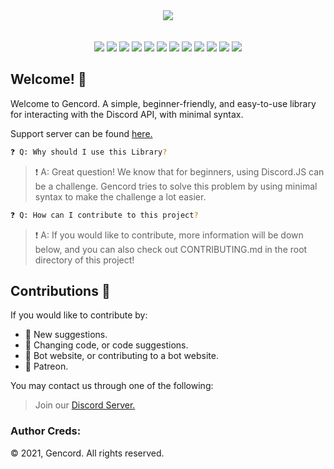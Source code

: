 <div align="center">
<img src="https://avatars.githubusercontent.com/u/79424136?s=200&v=4"/> <br><br><br>
<img src="https://img.shields.io/github/languages/top/Gencord/gencord" />
<img src="https://img.shields.io/github/last-commit/Gencord/gencord" />
<img src="https://img.shields.io/github/languages/code-size/Gencord/gencord" />
<img src="https://tokei.rs/b1/github/Gencord/gencord?category=lines)](https://github.com/Gencord/gencord" />
<img src="https://tokei.rs/b1/github/Gencord/gencord?category=code" />
<img src="https://tokei.rs/b1/github/Gencord/gencord?category=comments" />
<img src="https://tokei.rs/b1/github/Gencord/gencord?category=blanks" />
<img src="https://tokei.rs/b1/github/Gencord/gencord?category=files" />
<img src="https://img.shields.io/github/issues-raw/Gencord/gencord" />
<img src="https://img.shields.io/github/issues-closed-raw/Gencord/gencord" />
<img src="https://img.shields.io/github/issues-pr-raw/Gencord/gencord" />
<img src="https://img.shields.io/github/issues-pr-closed-raw/Gencord/gencord" />
</div>

## Welcome! 👋

Welcome to Gencord. A simple, beginner-friendly, and easy-to-use library for interacting with the Discord API, with minimal syntax.

Support server can be found [here.](https://discord.gg/YJgUkRA6be)

```sh
❓ Q: Why should I use this Library?
```

> ❗ A: Great question! We know that for beginners, using Discord.JS can be a challenge. Gencord tries to solve this problem by using minimal syntax to make the challenge a lot easier.

```sh
❓ Q: How can I contribute to this project?
```

> ❗ A: If you would like to contribute, more information will be down below, and you can also check out CONTRIBUTING.md in the root directory of this project!

## Contributions 📜

If you would like to contribute by:

- 🔰 New suggestions.
- 🔰 Changing code, or code suggestions.
- 🔰 Bot website, or contributing to a bot website.
- 🔰 Patreon.

You may contact us through one of the following:

> Join our [Discord Server.](https://discord.gg/YJgUkRA6be)

### Author Creds:

© 2021, Gencord. All rights reserved.
